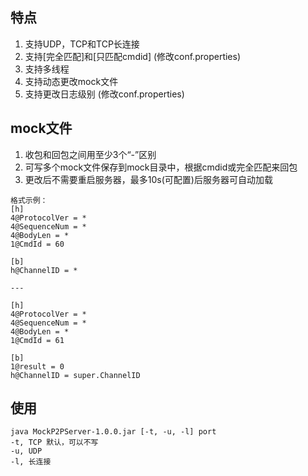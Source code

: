 ## 特点
1. 支持UDP，TCP和TCP长连接
2. 支持[完全匹配]和[只匹配cmdid] (修改conf.properties)
3. 支持多线程
4. 支持动态更改mock文件
5. 支持更改日志级别 (修改conf.properties)

## mock文件
1. 收包和回包之间用至少3个“-”区别
2. 可写多个mock文件保存到mock目录中，根据cmdid或完全匹配来回包
3. 更改后不需要重启服务器，最多10s(可配置)后服务器可自动加载

```
格式示例：
[h]
4@ProtocolVer = *
4@SequenceNum = *
4@BodyLen = *
1@CmdId = 60

[b]
h@ChannelID = *

---

[h]
4@ProtocolVer = *
4@SequenceNum = *
4@BodyLen = *
1@CmdId = 61

[b]
1@result = 0
h@ChannelID = super.ChannelID
```

## 使用
```
java MockP2PServer-1.0.0.jar [-t, -u, -l] port
-t, TCP 默认，可以不写
-u, UDP
-l, 长连接
```